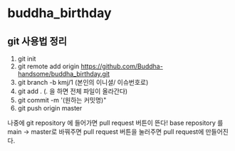# buddha_birthday

## git 사용법 정리
 1. git init
 2. git remote add origin https://github.com/Buddha-handsome/buddha_birthday.git
 3. git branch -b kmj/1 (본인의 이니셜/ 이슈번호로)
 4. git add . (. 을 하면 전체 파일이 올라간다)
 5. git commit -m '(원하는 커밋명)"
 6. git push origin master 
 
 나중에 git repository 에 들어가면 pull request 버튼이 뜬다!
 base repository 를 main -> master로 바꿔주면 pull request 버튼을 눌러주면
 pull request에 만들어진다. 

